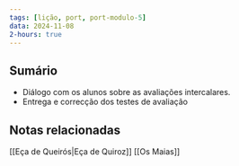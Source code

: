 ```yaml
---
tags: [lição, port, port-modulo-5]
data: 2024-11-08
2-hours: true
---
```


## Sumário
- Diálogo com os alunos sobre as avaliações intercalares.
- Entrega e correcção dos testes de avaliação
## Notas relacionadas
[[Eça de Queirós|Eça de Quiroz]]
[[Os Maias]]
